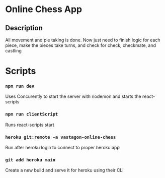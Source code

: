 # Online Chess App

## Description
All movement and pie taking is done. Now just need to finish logic for each piece, make the pieces take turns, and check for check, checkmate, and castling

# Scripts

### `npm run dev`
Uses Concurently to start the server with nodemon and starts the react-scripts

### `npm run clientScript`
Runs react-scripts start

### `heroku git:remote -a vastagon-online-chess`
Run after heroku login to connect to proper heroku app

### `git add heroku main`
Create a new build and serve it for heroku using their CLI
